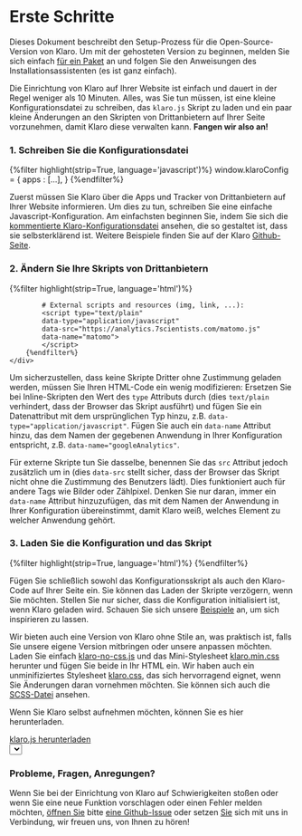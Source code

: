 
# Erste Schritte

<div class="message is-info">
    <div class="message-body">
        Dieses Dokument beschreibt den Setup-Prozess für die
Open-Source-Version von Klaro. Um mit der gehosteten Version zu beginnen, melden Sie sich einfach <a href="https://kiprotect.com/klaro/prices">für ein Paket</a> an und folgen Sie den Anweisungen des Installationsassistenten (es ist ganz einfach).
    </div>
</div>

Die Einrichtung von Klaro auf Ihrer Website ist einfach und dauert in der Regel weniger als 10 Minuten. Alles, was Sie tun müssen, ist eine kleine Konfigurationsdatei zu schreiben, das <code>klaro.js</code> Skript zu laden und ein paar kleine Änderungen an den Skripten von Drittanbietern auf Ihrer Seite vorzunehmen, damit Klaro diese verwalten kann. **Fangen wir also an!**

### 1. Schreiben Sie die Konfigurationsdatei

<aside>
    <div class="highlight">
        {%filter highlight(strip=True, language='javascript')%}
            window.klaroConfig = {
                apps : [...],
            }
        {%endfilter%}
    </div>
</aside>


Zuerst müssen Sie Klaro über die Apps und Tracker von Drittanbietern auf Ihrer Website informieren. Um dies zu tun, schreiben Sie eine einfache Javascript-Konfiguration. Am einfachsten beginnen Sie, indem Sie sich die [kommentierte Klaro-Konfigurationsdatei]({{'annotated-config'|href}}) ansehen, die so gestaltet ist, dass sie selbsterklärend ist. Weitere Beispiele finden Sie auf der Klaro [Github-Seite](https://github.com/KIProtect/klaro/blob/master/dist/configs/).

### 2. Ändern Sie Ihre Skripts von Drittanbietern

<aside>
    <div class="highlight">
        {%filter highlight(strip=True, language='html')%}
            <script type="text/plain"
            data-type="application/javascript"
            data-name="google-analytics">
            //...
            </script>

            # External scripts and resources (img, link, ...):
            <script type="text/plain"
            data-type="application/javascript"
            data-src="https://analytics.7scientists.com/matomo.js"
            data-name="matomo">
            </script>
        {%endfilter%}
    </div>
</aside>


Um sicherzustellen, dass keine Skripte Dritter ohne Zustimmung geladen werden, müssen Sie Ihren HTML-Code ein wenig modifizieren: Ersetzen Sie bei Inline-Skripten den Wert des <code>type</code> Attributs durch (dies <code>text/plain</code> verhindert, dass der Browser das Skript ausführt) und fügen Sie ein Datenattribut mit dem ursprünglichen Typ hinzu, z.B. <code>data-type="application/javascript"</code>. Fügen Sie auch ein <code>data-name</code> Attribut hinzu, das dem Namen der gegebenen Anwendung in Ihrer Konfiguration entspricht, z.B. <code>data-name="googleAnalytics"</code>.

Für externe Skripte tun Sie dasselbe, benennen Sie das <code>src</code> Attribut jedoch zusätzlich um in (dies <code>data-src</code> stellt sicher, dass der Browser das Skript nicht ohne die Zustimmung des Benutzers lädt). Dies funktioniert auch für andere Tags wie Bilder oder Zählpixel. Denken Sie nur daran, immer ein <code>data-name</code> Attribut hinzuzufügen, das mit dem Namen der Anwendung in Ihrer Konfiguration übereinstimmt, damit Klaro weiß, welches Element zu welcher Anwendung gehört.

### 3. Laden Sie die Konfiguration und das Skript

<aside>
    <div class="highlight">
        {%filter highlight(strip=True, language='html')%}
            <script defer type="application/javascript"
            src="config.js"></script>
            <script 
                defer
                data-config="klaroConfig"
                type="application/javascript"
                src="https://cdn.kiprotect.com/klaro/v0.7/klaro.js">
            </script>
        {%endfilter%}
    </div>
</aside>


Fügen Sie schließlich sowohl das Konfigurationsskript als auch den Klaro-Code auf Ihrer Seite ein. Sie können das Laden der Skripte verzögern, wenn Sie möchten. Stellen Sie nur sicher, dass die Konfiguration initialisiert ist, wenn Klaro geladen wird. Schauen Sie sich unsere <a href="https://github.com/kiprotect/klaro/tree/master/examples">Beispiele</a> an, um sich inspirieren zu lassen.

Wir bieten auch eine Version von Klaro ohne Stile an, was praktisch ist, falls Sie unsere eigene Version mitbringen oder unsere anpassen möchten. Laden Sie einfach <a href="https://cdn.kiprotect.com/klaro/v0.7/klaro-no-css.js" download>klaro-no-css.js</a> und das Mini-Stylesheet <a href="https://cdn.kiprotect.com/klaro/v0.7/klaro.min.css" download>klaro.min.css</a> herunter und fügen Sie beide in Ihr HTML ein. Wir haben auch ein unminifiziertes Stylesheet <a href="https://cdn.kiprotect.com/klaro/v0.7/klaro.css" download>klaro.css</a>, das sich hervorragend eignet, wenn Sie Änderungen daran vornehmen möchten. Sie können sich auch die <a href="https://github.com/KIProtect/klaro/blob/master/src/scss/klaro.scss">SCSS-Datei</a> ansehen.

Wenn Sie Klaro selbst aufnehmen möchten, können Sie es hier herunterladen.

<div style="display:inline-block">
    <a id="versionLink" href="https://cdn.kiprotect.com/klaro/v0.7/klaro.js"
download class="button is-medium is-warning">
        klaro.js herunterladen
    </a>
    <div class="select">
        <select onChange="versionLink.href='https://cdn.kiprotect.com/klaro/'+versionSelect.value+'/klaro.js'"
id="versionSelect" class="select" name="klaro-version">
        </select>
    </div>
</div>

### Probleme, Fragen, Anregungen?

Wenn Sie bei der Einrichtung von Klaro auf Schwierigkeiten stoßen oder wenn Sie eine neue Funktion vorschlagen oder einen Fehler melden möchten, <a href="https://github.com/kiprotect/klaro/issues">öffnen Sie</a> bitte <a href="https://github.com/kiprotect/klaro/issues">eine Github-<tr-ignore>Issue</tr-ignore></a> oder setzen <a href="mailto:klaro@kiprotect.com">Sie</a> sich mit uns in Verbindung, wir freuen uns, von Ihnen zu hören!

<script>
    window.addEventListener("DOMContentLoaded", function(e){
        // we download the version list from the CDN
        var request = new XMLHttpRequest();
        request.addEventListener("load", function(e){
            var versions = JSON.parse(e.target.response).sort(function(a,b){
                var regex = /^v(\d+)\.(\d+)(?:\.(\d+))?$/
                var matchA = regex.exec(a.name);
                var matchB = regex.exec(b.name);
                if (matchA === null || matchB === null)
                    return 0;
                var dMajor = parseInt(matchA[1]) - parseInt(matchB[1])
                if (dMajor != 0)
                    return -dMajor;
                var dMinor = parseInt(matchA[2]) - parseInt(matchB[2])
                if (dMinor != 0)
                    return -dMinor;
                if (matchA[3] !== undefined && matchB[3] !== undefined){
                    var dPatch = parseInt(matchA[3]) - parseInt(matchB[3])
                    if (dPatch != 0)
                        return -dPatch;                    
                }
                return 0;
            });
            for(var i=0;i<versions.length;i++){
                var option = document.createElement('option', {value: versions[i].name});
                option.innerHTML = versions[i].name;
                versionSelect.appendChild(option);
            }
        });
        request.open("GET", "https://cdn.kiprotect.com/klaro");
        request.send();

    })
</script>


